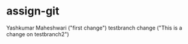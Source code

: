 # assign-git
Yashkumar Maheshwari
("first change")
testbranch change
("This is a change on testbranch2")
